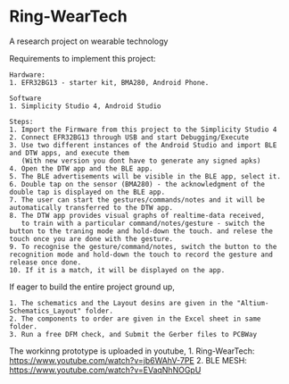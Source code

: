 # Ring-WearTech
A research project on wearable technology

Requirements to implement this project:

    Hardware: 
    1. EFR32BG13 - starter kit, BMA280, Android Phone.
    
    Software 
    1. Simplicity Studio 4, Android Studio
    
    Steps: 
    1. Import the Firmware from this project to the Simplicity Studio 4
    2. Connect EFR32BG13 through USB and start Debugging/Execute
    3. Use two different instances of the Android Studio and import BLE and DTW apps, and execute them 
       (With new version you dont have to generate any signed apks)
    4. Open the DTW app and the BLE app. 
    5. The BLE advertisements will be visible in the BLE app, select it.
    6. Double tap on the sensor (BMA280) - the acknowledgment of the double tap is displayed on the BLE app.
    7. The user can start the gestures/commands/notes and it will be automatically transferred to the DTW app. 
    8. The DTW app provides visual graphs of realtime-data received, 
       to train with a particular command/notes/gesture - switch the button to the traning mode and hold-down the touch. and relese the touch once you are done with the gesture. 
    9. To recognise the gesture/command/notes, switch the button to the recognition mode and hold-down the touch to record the gesture and release once done. 
    10. If it is a match, it will be displayed on the app.
   
If eager to build the entire project ground up, 

    1. The schematics and the Layout desins are given in the "Altium-Schematics_Layout" folder.
    2. The components to order are given in the Excel sheet in same folder. 
    3. Run a free DFM check, and Submit the Gerber files to PCBWay 
    
    
The workinng prototype is uploaded in youtube, 
    1. Ring-WearTech: https://www.youtube.com/watch?v=jb6WAhV-7PE
    2. BLE MESH: https://www.youtube.com/watch?v=EVaqNhNOGpU
   
   
